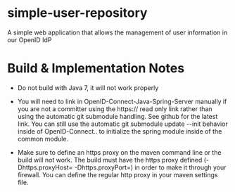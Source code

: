 simple-user-repository
======================

A simple web application that allows the management of user information in our OpenID IdP

Build & Implementation Notes
============================

* Do not build with Java 7, it will not work properly

* You will need to link in OpenID-Connect-Java-Spring-Server manually if you are not a committer using the https:// read 
only link rather than using the automatic git submodule handling. See github for the latest link. You can still use the
automatic git submodule update --init behavior inside of OpenID-Connect.. to initialize the spring module inside of the 
common module.

* Make sure to define an https proxy on the maven command line or the build will not work. The build must have the https 
proxy defined (-Dhttps.proxyHost= -Dhttps.proxyPort=) in order to make it through your firewall. You can define the regular
http proxy in your maven settings file.


